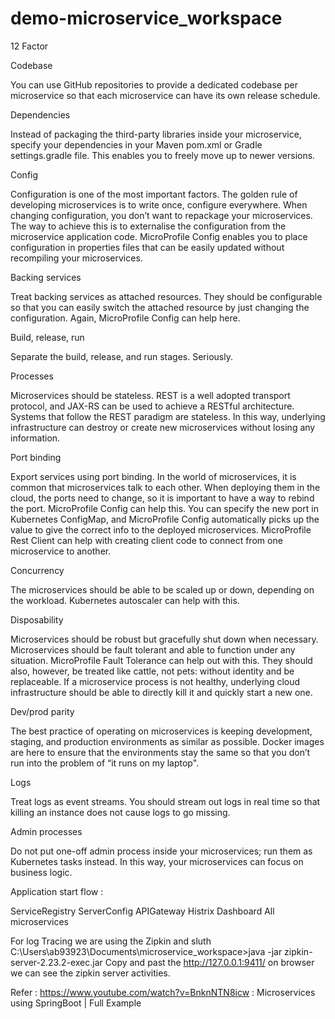 # demo-microservice_workspace

12 Factor

Codebase

You can use GitHub repositories to provide a dedicated codebase per microservice so that each microservice can have its own release schedule.

Dependencies

Instead of packaging the third-party libraries inside your microservice, specify your dependencies in your Maven pom.xml or Gradle settings.gradle file. This enables you to freely move up to newer versions.

Config

Configuration is one of the most important factors. The golden rule of developing microservices is to write once, configure everywhere. When changing configuration, you don’t want to repackage your microservices. The way to achieve this is to externalise the configuration from the microservice application code. MicroProfile Config enables you to place configuration in properties files that can be easily updated without recompiling your microservices.

Backing services

Treat backing services as attached resources. They should be configurable so that you can easily switch the attached resource by just changing the configuration. Again, MicroProfile Config can help here.

Build, release, run

Separate the build, release, and run stages. Seriously.

Processes

Microservices should be stateless. REST is a well adopted transport protocol, and JAX-RS can be used to achieve a RESTful architecture. Systems that follow the REST paradigm are stateless. In this way, underlying infrastructure can destroy or create new microservices without losing any information.

Port binding

Export services using port binding. In the world of microservices, it is common that microservices talk to each other. When deploying them in the cloud, the ports need to change, so it is important to have a way to rebind the port. MicroProfile Config can help this. You can specify the new port in Kubernetes ConfigMap, and MicroProfile Config automatically picks up the value to give the correct info to the deployed microservices. MicroProfile Rest Client can help with creating client code to connect from one microservice to another.

Concurrency

The microservices should be able to be scaled up or down, depending on the workload. Kubernetes autoscaler can help with this.

Disposability

Microservices should be robust but gracefully shut down when necessary. Microservices should be fault tolerant and able to function under any situation. MicroProfile Fault Tolerance can help out with this. They should also, however, be treated like cattle, not pets: without identity and be replaceable. If a microservice process is not healthy, underlying cloud infrastructure should be able to directly kill it and quickly start a new one.

Dev/prod parity

The best practice of operating on microservices is keeping development, staging, and production environments as similar as possible. Docker images are here to ensure that the environments stay the same so that you don’t run into the problem of “it runs on my laptop".

Logs

Treat logs as event streams. You should stream out logs in real time so that killing an instance does not cause logs to go missing.

Admin processes

Do not put one-off admin process inside your microservices; run them as Kubernetes tasks instead. In this way, your microservices can focus on business logic.



Application start flow :

ServiceRegistry
ServerConfig
APIGateway
Histrix Dashboard
All microservices


For log Tracing we are using the Zipkin and sluth
C:\Users\ab93923\Documents\microservice_workspace>java -jar zipkin-server-2.23.2-exec.jar
Copy and past the http://127.0.0.1:9411/ on browser we can see the zipkin server activities.

Refer : https://www.youtube.com/watch?v=BnknNTN8icw : Microservices using SpringBoot | Full Example
